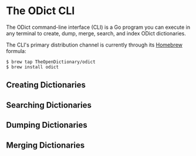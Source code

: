 # The ODict CLI

The ODict command-line interface (CLI) is a Go program you can execute in any terminal to create, dump, merge, search, and index ODict dictionaries.

The CLI's primary distribution channel is currently through its [Homebrew](homebrew.sh) formula:

```
$ brew tap TheOpenDictionary/odict
$ brew install odict
```

## Creating Dictionaries

## Searching Dictionaries

## Dumping Dictionaries

## Merging Dictionaries

